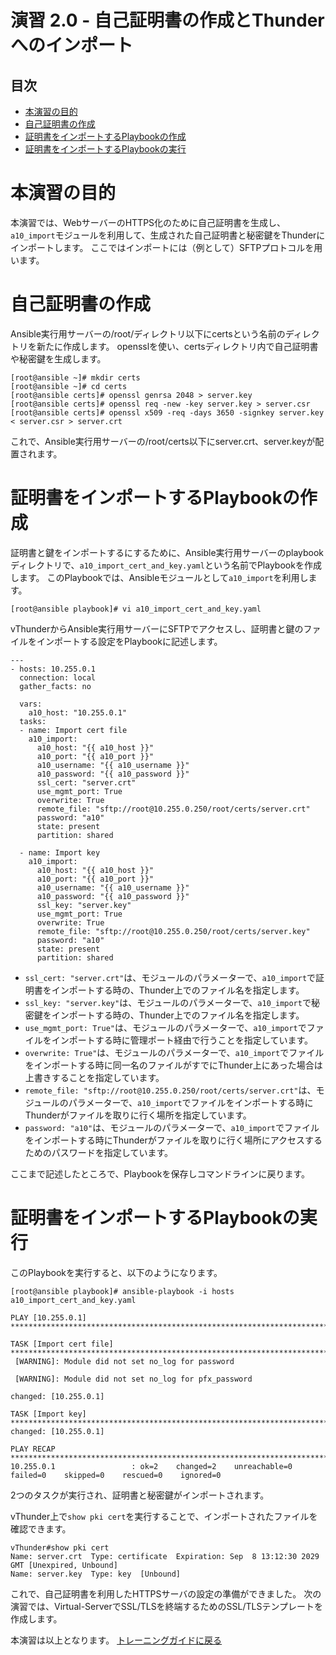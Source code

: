 # 演習 2.0 - 自己証明書の作成とThunderへのインポート

## 目次

- [本演習の目的](#本演習の目的)
- [自己証明書の作成](#自己証明書の作成)
- [証明書をインポートするPlaybookの作成](#証明書をインポートするPlaybookの作成)
- [証明書をインポートするPlaybookの実行](#証明書をインポートするPlaybookの実行)

# 本演習の目的

本演習では、WebサーバーのHTTPS化のために自己証明書を生成し、`a10_import`モジュールを利用して、生成された自己証明書と秘密鍵をThunderにインポートします。
ここではインポートには（例として）SFTPプロトコルを用います。

# 自己証明書の作成

Ansible実行用サーバーの/root/ディレクトリ以下にcertsという名前のディレクトリを新たに作成します。
opensslを使い、certsディレクトリ内で自己証明書や秘密鍵を生成します。

```
[root@ansible ~]# mkdir certs
[root@ansible ~]# cd certs
[root@ansible certs]# openssl genrsa 2048 > server.key
[root@ansible certs]# openssl req -new -key server.key > server.csr
[root@ansible certs]# openssl x509 -req -days 3650 -signkey server.key < server.csr > server.crt
```

これで、Ansible実行用サーバーの/root/certs以下にserver.crt、server.keyが配置されます。

# 証明書をインポートするPlaybookの作成

証明書と鍵をインポートするにするために、Ansible実行用サーバーのplaybookディレクトリで、`a10_import_cert_and_key.yaml`という名前でPlaybookを作成します。
このPlaybookでは、Ansibleモジュールとして`a10_import`を利用します。

```
[root@ansible playbook]# vi a10_import_cert_and_key.yaml
```

vThunderからAnsible実行用サーバーにSFTPでアクセスし、証明書と鍵のファイルをインポートする設定をPlaybookに記述します。

``` 
---
- hosts: 10.255.0.1
  connection: local
  gather_facts: no

  vars:
    a10_host: "10.255.0.1"
  tasks:
  - name: Import cert file
    a10_import:
      a10_host: "{{ a10_host }}"
      a10_port: "{{ a10_port }}"
      a10_username: "{{ a10_username }}"
      a10_password: "{{ a10_password }}"
      ssl_cert: "server.crt"
      use_mgmt_port: True
      overwrite: True
      remote_file: "sftp://root@10.255.0.250/root/certs/server.crt"
      password: "a10"
      state: present
      partition: shared

  - name: Import key
    a10_import:
      a10_host: "{{ a10_host }}"
      a10_port: "{{ a10_port }}"
      a10_username: "{{ a10_username }}"
      a10_password: "{{ a10_password }}"
      ssl_key: "server.key"
      use_mgmt_port: True
      overwrite: True
      remote_file: "sftp://root@10.255.0.250/root/certs/server.key"
      password: "a10"
      state: present
      partition: shared

```

- `ssl_cert: "server.crt"`は、モジュールのパラメーターで、`a10_import`で証明書をインポートする時の、Thunder上でのファイル名を指定します。
- `ssl_key: "server.key"`は、モジュールのパラメーターで、`a10_import`で秘密鍵をインポートする時の、Thunder上でのファイル名を指定します。
- `use_mgmt_port: True"`は、モジュールのパラメーターで、`a10_import`でファイルをインポートする時に管理ポート経由で行うことを指定しています。
- `overwrite: True"`は、モジュールのパラメーターで、`a10_import`でファイルをインポートする時に同一名のファイルがすでにThunder上にあった場合は上書きすることを指定しています。
- `remote_file: "sftp://root@10.255.0.250/root/certs/server.crt"`は、モジュールのパラメーターで、`a10_import`でファイルをインポートする時にThunderがファイルを取りに行く場所を指定しています。
- `password: "a10"`は、モジュールのパラメーターで、`a10_import`でファイルをインポートする時にThunderがファイルを取りに行く場所にアクセスするためのパスワードを指定しています。

ここまで記述したところで、Playbookを保存しコマンドラインに戻ります。

# 証明書をインポートするPlaybookの実行

このPlaybookを実行すると、以下のようになります。

```
[root@ansible playbook]# ansible-playbook -i hosts a10_import_cert_and_key.yaml

PLAY [10.255.0.1] *********************************************************************************************************************************

TASK [Import cert file] ***************************************************************************************************************************
 [WARNING]: Module did not set no_log for password

 [WARNING]: Module did not set no_log for pfx_password

changed: [10.255.0.1]

TASK [Import key] *********************************************************************************************************************************
changed: [10.255.0.1]

PLAY RECAP ****************************************************************************************************************************************
10.255.0.1                 : ok=2    changed=2    unreachable=0    failed=0    skipped=0    rescued=0    ignored=0

```

2つのタスクが実行され、証明書と秘密鍵がインポートされます。

vThunder上で`show pki cert`を実行することで、インポートされたファイルを確認できます。

```
vThunder#show pki cert
Name: server.crt  Type: certificate  Expiration: Sep  8 13:12:30 2029 GMT [Unexpired, Unbound]
Name: server.key  Type: key  [Unbound]
```

これで、自己証明書を利用したHTTPSサーバの設定の準備ができました。
次の演習では、Virtual-ServerでSSL/TLSを終端するためのSSL/TLSテンプレートを作成します。

本演習は以上となります。  [トレーニングガイドに戻る](../README.ja.md)
